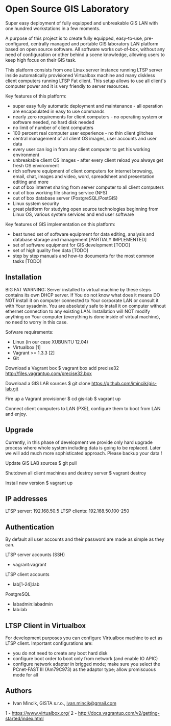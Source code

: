 Open Source GIS Laboratory
==========================
Super easy deployment of fully equipped and unbreakable GIS LAN with one hundred workstations in a few moments.

A purpose of this project is to create  fully equipped, easy-to-use, pre-configured, centrally managed and portable GIS laboratory LAN platform based on open source software. All software works out-of-box, without any need of configuration or other behind a scene knowledge, allowing users to keep high focus on their GIS task.

This platform consists from one Linux server instance running LTSP server inside automatically provisioned Virtualbox machine and many diskless client computers running LTSP Fat client. This setup allows to use all client's computer power and it is very friendly to server resources.

Key features of this platform:
 * super easy fully automatic deployment and maintenance - all operation are encapsulated in easy to use commands
 * nearly zero requirements for client computers - no operating system or software needed, no hard disk needed
 * no limit of number of client computers
 * 100 percent real computer user experience - no thin client glitches
 * central management of all client OS images, user accounts and user data
 * every user can log in from any client computer to get his working environment
 * unbreakable client OS images - after every client reload you always get fresh OS environment
 * rich software equipment of client computers for internet browsing, email, chat, images and video, word, spreadsheet
 and presentation editing and more
 * out of box internet sharing from server computer to all client computers
 * out of box working file sharing service (NFS)
 * out of box database server (PostgreSQL/PostGIS)
 * Linux system security
 * great platform for studying open source technologies beginning from Linux OS, various system services and end user software

Key features of GIS implementation on this platform:
 * best tuned set of software equipment for data editing, analysis and database storage and management [PARTIALY IMPLEMENTED]
 * set of software equipment for GIS development [TODO]
 * set of high quality free data [TODO]
 * step by step manuals and how-to documents for the most common tasks [TODO]


Installation
------------
BIG FAT WARNING: Server installed to virtual machine by these steps contains its own DHCP server. If You do not know what does it means
DO NOT install it on computer connected to Your corporate LAN or consult it with Your sysadmin. You are absolutely safe to install
it on computer without ethernet connection to any existing LAN.
Installation will NOT modify anything on Your computer (everything is done inside of virtual machine), no need to worry in this case.

Sofware requirements:
 * Linux (in our case XUBUNTU 12.04)
 * Virtualbox [1]
 * Vagrant >= 1.3.3 [2]
 * Git

Download a Vagrant box
$ vagrant box add precise32 http://files.vagrantup.com/precise32.box

Download a GIS LAB sources
$ git clone https://github.com/imincik/gis-lab.git

Fire up a Vagrant provisioner
$ cd gis-lab
$ vagrant up

Connect client computers to LAN (PXE), configure them to boot from LAN and enjoy.


Upgrade
-------
Currently, in this phase of development we provide only hard upgrade process where whole system including data
is going to be replaced. Later we will add much more sophisticated approach. Please backup your data !

Update GIS LAB sources
$ git pull

Shutdown all client machines and destroy server
$ vagrant destroy

Install new version
$ vagrant up


IP addresses
------------
LTSP server: 192.168.50.5
LTSP clients: 192.168.50.100-250


Authentication
--------------
By default all user accounts and their password are made as simple as they can.

LTSP server accounts (SSH)
 * vagrant:vagrant

LTSP client accounts
 * lab[1-24]:lab

PostgreSQL
 * labadmin:labadmin
 * lab:lab


LTSP Client in Virtualbox
-------------------------
For development purposes you can configure Virtualbox machine to act as LTSP client.
Important configurations are:
 * you do not need to create any boot hard disk
 * configure boot order to boot only from network (and enable IO APIC)
 * configure network adapter in brigged mode; make sure you select the PCnet-FAST III (Am79C973)
 as the adaptor type; allow promiscuous mode for all
  

Authors
-------
* Ivan Mincik, GISTA s.r.o., ivan.mincik@gmail.com


1 - https://www.virtualbox.org/
2 - http://docs.vagrantup.com/v2/getting-started/index.html
